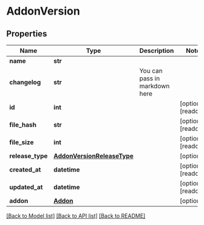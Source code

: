 # AddonVersion


## Properties
Name | Type | Description | Notes
------------ | ------------- | ------------- | -------------
**name** | **str** |  | 
**changelog** | **str** | You can pass in markdown here | 
**id** | **int** |  | [optional] [readonly] 
**file_hash** | **str** |  | [optional] [readonly] 
**file_size** | **int** |  | [optional] [readonly] 
**release_type** | [**AddonVersionReleaseType**](AddonVersionReleaseType.md) |  | [optional] 
**created_at** | **datetime** |  | [optional] [readonly] 
**updated_at** | **datetime** |  | [optional] [readonly] 
**addon** | [**Addon**](Addon.md) |  | [optional] 

[[Back to Model list]](../README.md#documentation-for-models) [[Back to API list]](../README.md#documentation-for-api-endpoints) [[Back to README]](../README.md)


